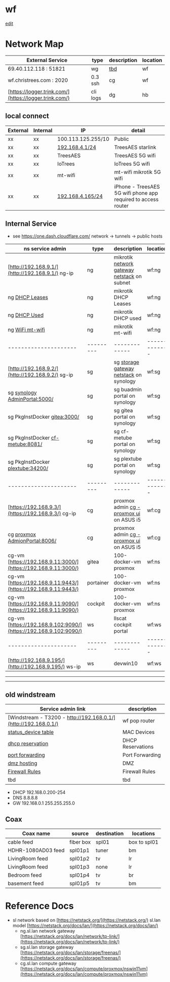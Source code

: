 # wf

[edit](https://github.com/2cld/cf/edit/master/docs/wf.md)
# Network Map

| External Service             | type | description | location    |
|------------------------------|------|-------------|-------------|
|   69.40.112.118   : 51821  | wg | [tbd]() | wf |
| wf.christrees.com :  2020  | 0.3 ssh  | cg | wf |
| [https://logger.trink.com/](https://logger.trink.com/) | cli logs | dg | hb |


## local connect

| External | Internal | IP | detail |
|-------|-------|---------------|---|
| xx | xx | 100.113.125.255/10 | Public |
| xx | xx | [192.168.4.1/24](http://192.168.4.1/) | TreesAES starlink |
| xx | xx | TreesAES | TreesAES 5G wifi |
| xx | xx | IoTrees | IoTrees 5G wifi |
| xx | xx | mt-wifi | mt-wifi mikrotik 5G wifi |
| xx | xx | [192.168.4.165/24](http://192.168.4.165/) | iPhone - TreesAES 5G wifi phone app required to access router |


## Internal Service 
- see https://one.dash.cloudflare.com/ network -> tunnels -> public hosts

| ns service admin    | type    | description | location    | mac |
|---------------------|---------|-------------|-------------|-----|
| [http://192.168.9.1/](http://192.168.9.1/) ng-ip  | ng | mikrotik [network gateway netstack](https://netstack.org/docs/lan/network/) on subnet | wf:ng | xx |
| ng [DHCP Leases](http://192.168.9.1/webfig/#IP:DHCP_Server.Leases) | ng | mikrotik DHCP Leases | wf:ng | xx |
| ng [DHCP Used](http://192.168.9.1/webfig/#IP:Pool.Used_Addresses) | ng | mikrotik DHCP used | wf:ng | xx |
| ng [WiFi mt-wifi](http://192.168.9.1/webfig/#Wireless.Security_Profiles) | ng | mikrotik mt-wifi | wf:ng | xx |
|---------------------|---------|-------------|-------------|-----|
| [http://192.168.9.2/](http://192.168.9.2/) sg-ip | sg | sg  [storage gateway netstack](https://netstack.org/docs/lan/storage/) on synology | wf:sg  | na |
| sg [synology AdminPortal:5000/](http://192.168.9.2:5000/) | sg | sg buadmin portal on synology | wf:sg  | na |
| sg PkgInstDocker [gitea:3000/](http://192.168.9.2:3000/) | sg | sg gitea portal on synology | wf:sg  | na |
| sg PkgInstDocker [cf-metube:8081/](http://192.168.9.2:8081/) | sg | sg cf-metube portal on synology | wf:sg  | na |
| sg PkgInstDocker [plextube:34200/](http://192.168.9.2:34200/) | sg | sg plextube portal on synology | wf:sg  | na |
|---------------------|---------|-------------|-------------|-----|
| [https://192.168.9.3/](https://192.168.9.3/) cg-ip  | cg | proxmox admin [cg - proxmox ui](https://192.168.9.3:8006/) on ASUS i5 | wf:cg  | na |
| cg [proxmox AdmionPortal:8006/](https://192.168.9.3:8006/) | cg | proxmox admin [cg - proxmox ui](https://192.168.9.3:8006/) on ASUS i5 | wf:cg  | na |
| cg-vm [https://192.168.9.11:3000/](https://192.168.9.11:3000/) | gitea | 100-docker-vm proxmox | wf:ns | na |
| cg-vm [https://192.168.9.11:9443/](https://192.168.9.11:9443/) | portainer | 100-docker-vm proxmox | wf:ns | na |
| cg-vm [https://192.168.9.11:9090/](https://192.168.9.11:9090/) | cockpit | 100-docker-vm proxmox | wf:ns | na |
| cg-vm [https://192.168.9.102:9090/](https://192.168.9.102:9090/) | ws | llscat cockpit portal | wf:ws | na |
|---------------------|---------|-------------|-------------|-----|
| [http://192.168.9.195/](http://192.168.9.195/) ws-ip | ws | devwin10 | wf:ws  | na |


---
---

## old windstream
| Service admin link | description |
|---|---|
| [Windstream - T3200 - http://192.168.0.1/](http://192.168.0.1/) | wf pop router |
| [status_device table](http://192.168.0.1/modemstatus_lanstatus.html) | MAC Devices |
| [dhcp reservation](http://192.168.0.1/advancedsetup_dhcpreservation.html) | DHCP Reservations |
| [port forwarding](http://192.168.0.1/advancedsetup_advancedportforwarding.html) | Port Forwarding |
| [dmz hosting](http://192.168.0.1/advancedsetup_dmzhosting.html) | DMZ |
| [Firewall Rules](http://192.168.0.1/advancedsetup_firewallsettings.html) | Firewall Rules |
| tbd | tbd |

- DHCP 192.168.0.200-254
- DNS 8.8.8.8
- GW 192.168.0.1 255.255.255.0

## Coax

| Coax name  | source   | destination | locations |
| ---------- |----------|-------------|-----------|
| cable feed | fiber box | spl01    | box to spl01 |
| HDHR-1080AD03 feed | spl01p1 | tuner | bm |
| LivingRoom feed | spl01p2 | tv | lr |
| LivingRoom feed | spl01p3 | none | lr |
| Bedroom feed | spl01p4 | tv | br |
| basement feed | spl01p5 | tv | bm |

# Reference Docs
- sl network based on [https://netstack.org/](https://netstack.org/) sl.lan model [https://netstack.org/docs/lan/](https://netstack.org/docs/lan/)
  - ng.sl.lan network gateway [https://netstack.org/docs/lan/network/tp-link/](https://netstack.org/docs/lan/network/tp-link/)
  - sg.sl.lan storage gateway [https://netstack.org/docs/lan/storage/freenas/](https://netstack.org/docs/lan/storage/freenas/)
  - cg.sl.lan compute gateway [https://netstack.org/docs/lan/compute/proxmox/nswin11vm](https://netstack.org/docs/lan/compute/proxmox/nswin11vm)

